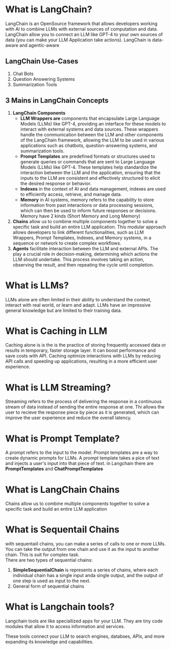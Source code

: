 # What is LangChain?

LangChain is an OpenSource framework that allows developers working with AI to combine LLMs with external sources of computation and data. LangChain allow you to connect an LLM like GPT-4 to your own sources of data (you can make your LLM Application take actions). LangChain is data-aware and agentic-aware

## LangChain Use-Cases

1. Chat Bots
2. Question Answering Systems
3. Summarization Tools

## 3 Mains in LangChain Concepts

1. **LangChain Components**
   - **LLM Wrappers are** components that encapsulate Large Language Models (LLMs) like GPT-4, providing an interface for these models to interact with external systems and data sources. These wrappers handle the communication between the LLM and other components of the LangChain framework, allowing the LLM to be used in various applications such as chatbots, question-answering systems, and summarization tools.
   - **Prompt Templates** are predefined formats or structures used to generate queries or commands that are sent to Large Language Models (LLMs) like GPT-4. These templates help standardize the interaction between the LLM and the application, ensuring that the inputs to the LLM are consistent and effectively structured to elicit the desired response or behavior.
   - **Indexes** in the context of AI and data management, indexes are used to efficiently access, retrieve, and manage data.
   - **Memory** in AI systems, memory refers to the capability to store information from past interactions or data processing sessions, which can then be used to inform future responses or decisions. Memory have 2 kinds (Short Memory and Long Memory)
2. **Chains** allow us to combine multiple components together to solve a specific task and build an entire LLM application. This modular approach allows developers to link different functionalities, such as LLM Wrappers, Prompt Templates, Indexes, and Memory systems, in a sequence or network to create complex workflows.
3. **Agents** facilitate interaction between the LLM and external APIs. The play a crucial role in decision-making, determining which actions the LLM should undertake. This process involves taking an action, observing the result, and then repeating the cycle until completion.

# What is LLMs?

LLMs alone are often limited in their ability to understand the context, interact with real world, or learn and adapt. LLMs have an impressive general knowledge but are limited to their training data.

# What is Caching in LLM

Caching alone is is the is the practice of storing frequently accessed data or results in temporary, faster storage layer. It can boost performance and save costs with API. Caching optimize interactions with LLMs by reducing API calls and speeding up applications, resulting in a more efficient user experience.

# What is LLM Streaming?

Streaming refers to the process of delivering the response in a continuous stream of data instead of sending the entire response at one. Thi allows the user to recieve the response piece by piece as it is generated, which can improve the user experience and reduce the overall latency.

# What is Prompt Template?

A prompt refers to the input to the model. Prompt templates are a way to create dynamic prompts for LLMs. A prompt template takes a pice of text and injects a user's input into that piece of text. in Langchain there are **PromptTemplates** and **ChatPromptTemplates**

# What is LangChain Chains

Chains allow us to combine multiple components together to solve a specific task and build an entire LLM application

# What is Sequentail Chains

with sequentaiil chains, you can make a series of calls to one or more LLMs. You can take the output from one chain and use it as the input to another chain. This is suit for complex task.  
There are two types of sequential chains:

1. **SimpleSequentialChain** is represents a series of chains, where each individual chain has a single input anda single output, and the output of one step is used as input to the next.
2. General form of sequential chains

# What is Langchain tools?

Langchain tools are like speciallized apps for your LLM. They are tiny code modules that allow it to access information and services.

These tools connect your LLM to search engines, databses, APIs, and more expanding its knowledge and capabilities.
